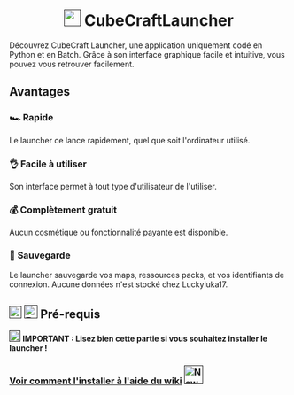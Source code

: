 <h1 style="text-align: center;">
  <a href=""><img src="https://emoji.gg/assets/emoji/4237-minecraft.gif" width="30px" height="30px" alt="minecraft"></a> CubeCraftLauncher
</h1>
Découvrez CubeCraft Launcher, une application uniquement codé en Python et en Batch. Grâce à son interface graphique facile et intuitive, vous pouvez vous retrouver facilement.

## Avantages
### **🏎️ Rapide**
Le launcher ce lance rapidement, quel que soit l'ordinateur utilisé.
### 👌 **Facile à utiliser**
Son interface permet à tout type d'utilisateur de l'utiliser.
### 💰 **Complètement gratuit**
Aucun cosmétique ou fonctionnalité payante est disponible. 
### 💾 **Sauvegarde**
Le launcher sauvegarde vos maps, ressources packs, et vos identifiants de connexion. Aucune données n'est stocké chez Luckyluka17.

## <a href=""><img src="https://emoji.gg/assets/emoji/5620-github.png" width="22px" height="22px" alt="github"></a> <a href=""><img src="https://emoji.gg/assets/emoji/1349-python.png" width="24px" height="24px" alt="Python"></a> Pré-requis
<a href=""><img src="https://emoji.gg/assets/emoji/4077_warning.png" width="20px" height="20px" alt="warning"></a> **IMPORTANT : Lisez bien cette partie si vous souhaitez installer le launcher !**

### [Voir comment l'installer à l'aide du wiki](https://luckyluka-17.gitbook.io/cubecraft-launcher/configuration/installation-du-launcher) <a href=""><img src="https://emoji.gg/assets/emoji/1653-new.png" width="34px" height="34px" alt="New"></a>
